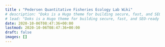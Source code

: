 ```yaml
---
title : "Pedersen Quantitative Fisheries Ecology Lab Wiki"
# description: "Doks is a Hugo theme for building secure, fast, and SEO-ready documentation websites, which you can easily update and customize."
# lead: "Doks is a Hugo theme for building secure, fast, and SEO-ready documentation websites, which you can easily update and customize."
date: 2020-10-06T08:47:36+00:00
lastmod: 2020-10-06T08:47:36+00:00
draft: false
images: []
---
```

